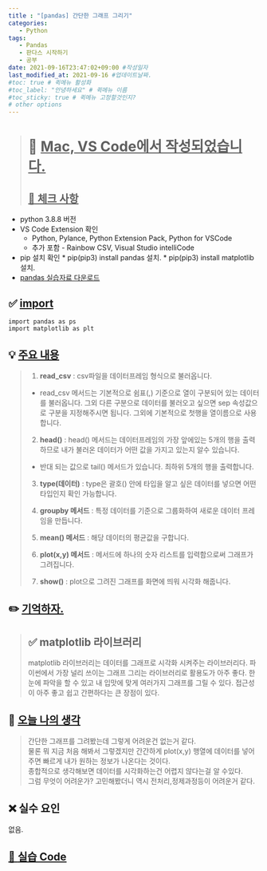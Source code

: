 ```yaml
---
title : "[pandas] 간단한 그래프 그리기"
categories:
   - Python
tags:
   - Pandas
   - 판다스 시작하기
   - 공부
date: 2021-09-16T23:47:02+09:00 #작성일자
last_modified_at: 2021-09-16 #업데이트날짜.
#toc: true # 퀵메뉴 활성화
#toc_label: "안녕하세요" # 퀵메뉴 이름
#toc_sticky: true # 퀵메뉴 고정할것인지?
# other options
---
```


 > # 📜 <u>Mac, VS Code에서 작성되었습니다.</u> 
 > ## <u>📌 체크 사항</u> 
 * python 3.8.8 버전
 *  VS Code Extension 확인
	* Python, Pylance, Python Extension Pack, Python for VSCode
 	* 추가 포함 - Rainbow CSV, Visual Studio intelliCode
 *   pip 설치 확인
 	* pip(pip3) install pandas 설치. 
 	* pip(pip3) install matplotlib 설치.
 * [pandas 실습자료 다운로드](https://github.com/easysIT/doit_pandas)
 
 
## ✅ <u>import</u>
	import pandas as ps
	import matplotlib as plt

## 💡 <u>주요 내용</u> 
> 1. **read_csv** : csv파일을 데이터프레임 형식으로 불러옵니다.
>  * read_csv 메서드는 기본적으로 쉼표(,) 기준으로 열이 구분되어 있는 데이터를 불러옵니다.
> 그외 다른 구분으로 데이터를 불러오고 싶으면 sep 속성값으로 구분을 지정해주시면 됩니다.
> 그외에 기본적으로 첫행을 열이름으로 사용합니다.
> 2. **head()** : head() 메서드는 데이터프레임의 가장 앞에있는 5개의 행을 출력하므로 내가 불러온 데이터가 어떤 값을 가지고 있는지 알수 있습니다.
> 	* 반대 되는 값으로 tail() 메서드가 있습니다. 최하위 5개의 행을 출력합니다.
> 3. **type(데이터)** : type은 괄호() 안에 타입을 알고 싶은 데이터를 넣으면 어떤 타입인지 확인 가능합니다.
> 4. **groupby 메서드** : 특정 데이터를 기준으로 그룹화하여 새로운 데이터 프레임을 만듭니다. 
>   
> 5. **mean() 메서드** : 해당 데이터의 평균값을 구합니다.
>   
> 6. **plot(x,y) 메서드** : 메서드에 하나의 숫자 리스트를 입력함으로써 그래프가 그려집니다.
>   
> 7. **show()** : plot으로 그려진 그래프를 화면에 띄워 시각화 해줍니다.

## ✏️ <u>기억하자. </u>
> ## ✅ matplotlib 라이브러리
> matplotlib 라이브러리는 데이터를 그래프로 시각화 시켜주는 라이브러리다.
> 파이썬에서 가장 널리 쓰이는 그래프 그리는 라이브러리로 활용도가 아주 좋다.
> 한눈에 파악을 할 수 있고 내 입맛에 맞게 여러가지 그래프를 그릴 수 있다.
> 접근성이 아주 좋고 쉽고 간편하다는 큰 장점이 있다.

## 💭 <u>오늘 나의 생각</u>
> 간단한 그래프를 그려봤는데 그렇게 어려운건 없는거 같다.  
> 물론 뭐 지금 처음 해봐서 그렇겠지만 간간하게 plot(x,y) 행열에 데이터를
> 넣어주면 빠르게 내가 원하는 정보가 나온다는 것이다.  
> 종합적으로 생각해보면 데이터를 시각화하는건 어렵지 않다는걸 알 수있다.  
> 그럼 무엇이 어려운가? 고민해봤더니 역시 전처리,정제과정등이 어려운거 같다.
  
## ❌ 실수 요인
없음.

## <u>📖 <u>실습 Code</u>
<script src="https://gist.github.com/Cononi/3e3e102f7b1497bf9061e180b28e2446.js"></script>